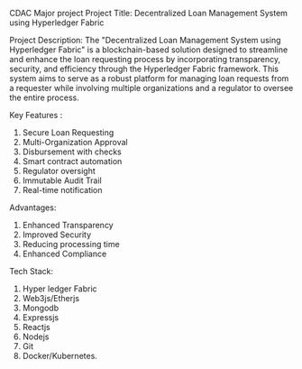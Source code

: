 CDAC Major project
Project Title: 
Decentralized Loan Management System using Hyperledger Fabric

Project Description: 
The "Decentralized Loan Management System using Hyperledger Fabric" is a blockchain-based solution designed to streamline and enhance the loan requesting process by incorporating transparency, security, and efficiency through the Hyperledger Fabric framework. This system aims to serve as a robust platform for managing loan requests from a requester while involving multiple organizations and a regulator to oversee the entire process.

Key Features :
1. Secure Loan Requesting 
2. Multi-Organization Approval
3. Disbursement with checks
4. Smart contract automation
5. Regulator oversight
6. Immutable Audit Trail
7. Real-time notification

Advantages: 
1. Enhanced Transparency
2. Improved Security
3. Reducing processing time
4. Enhanced Compliance

Tech Stack:
1. Hyper ledger Fabric
2. Web3js/Etherjs
3. Mongodb
4. Expressjs
5. Reactjs
6. Nodejs
7. Git
8. Docker/Kubernetes.
